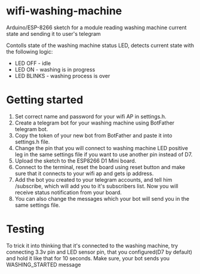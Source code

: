 # wifi-washing-machine
Arduino/ESP-8266 sketch for a module reading washing machine current state and sending it to user's telegram

Contolls state of the washing machine status LED, detects current state with the following logic:

* LED OFF - idle
* LED ON - washing is in progress
* LED BLINKS - washing process is over

# Getting started

1. Set correct name and password for your wifi AP in settings.h.  
2. Create a telegram bot for your washing machine using BotFather telegram bot.
3. Copy the token of your new bot from BotFather and paste it into settings.h file.
4. Change the pin that you will connect to washing machine LED positive leg in the same settings file if you want to use another pin instead of D7.
5. Upload the sketch to the ESP8266 D1 Mini board.
6. Connect to the terminal, reset the board using reset button and make sure that it connects to your wifi ap and gets ip address.
7. Add the bot you created to your telegram accounts, and tell him /subscribe, which will add you to it's subscribers list. Now you will receive status notification from your board.
8. You can also change the messages which your bot will send you in the same settings file.

# Testing

To trick it into thinking that it's connected to the washing machine, try connecting 3.3v pin and LED sensor pin, that you configured(D7 by default) and hold it like that for 10 seconds. Make sure, your bot sends you WASHING_STARTED message 